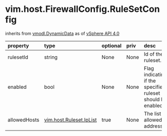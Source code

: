 vim.host.FirewallConfig.RuleSetConfig
=====================================
inherits from [vmodl.DynamicData](docs/vmodl.DynamicData.md)
as of [vSphere API 4.0](vim.version.md#vim.version.version5)




| property | type | optional | priv | desc |
|:---------|:-----|:---------|:-----|:-----|
| rulesetId | string | None | None | Id of the ruleset. |
| enabled | bool | None | None | Flag indicating if the specified ruleset should be enabled. |
| allowedHosts | [vim.host.Ruleset.IpList](vim.host.Ruleset.IpList.md "vim.host.Ruleset.IpList") | true | None | The list of allowed ip addresses |


